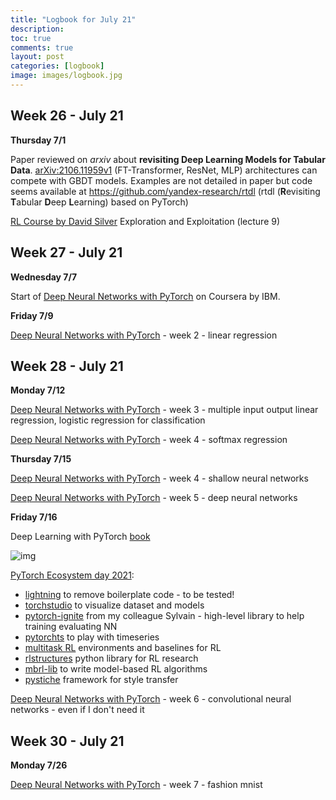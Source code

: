 ```yaml
---
title: "Logbook for July 21"
description: 
toc: true
comments: true
layout: post
categories: [logbook]
image: images/logbook.jpg
---
```




## Week 26 - July 21

**Thursday 7/1**

Paper reviewed on *arxiv* about **revisiting Deep Learning Models for Tabular Data**. [arXiv:2106.11959v1](https://arxiv.org/abs/2106.11959v1) (FT-Transformer, ResNet, MLP) architectures can compete with GBDT models. Examples are not detailed in paper but code seems available  at https://github.com/yandex-research/rtdl (rtdl (**R**evisiting **T**abular **D**eep **L**earning) based on PyTorch)

[RL Course by David Silver](/guillaume_blog/blog/Introduction-to-Reinforcement-Learning-with-David-Silver.html) Exploration and Exploitation (lecture 9)



## Week 27 - July 21

**Wednesday 7/7**

Start of [Deep Neural Networks with PyTorch](/guillaume_blog/blog/deep-neural-network-coursera.html) on Coursera by IBM.

**Friday 7/9**

[Deep Neural Networks with PyTorch](/guillaume_blog/blog/deep-neural-network-coursera.html) - week 2 - linear regression



## Week 28 - July 21

**Monday 7/12**

[Deep Neural Networks with PyTorch](/guillaume_blog/blog/deep-neural-network-coursera.html) - week 3 - multiple input output linear regression, logistic regression for classification

[Deep Neural Networks with PyTorch](/guillaume_blog/blog/deep-neural-network-coursera.html) - week 4 - softmax regression

**Thursday 7/15**

[Deep Neural Networks with PyTorch](/guillaume_blog/blog/deep-neural-network-coursera.html) - week 4 - shallow neural networks

[Deep Neural Networks with PyTorch](/guillaume_blog/blog/deep-neural-network-coursera.html) - week 5 - deep neural networks

**Friday 7/16**

Deep Learning with PyTorch [book](https://www.google.com/url?sa=t&rct=j&q=&esrc=s&source=web&cd=&ved=2ahUKEwi4_Yu-hOfxAhXryIUKHaHZC5sQFnoECB4QAA&url=https%3A%2F%2Fpytorch.org%2Fassets%2Fdeep-learning%2FDeep-Learning-with-PyTorch.pdf&usg=AOvVaw2yUdDoHS2F0LQYGQdxD-1P) 

![img](https://encrypted-tbn0.gstatic.com/images?q=tbn:ANd9GcSmS4vhRpkZ3EneLvckE51ROEP4IVNNzrh23xU5bwB8&usqp=CAE&s)

[PyTorch Ecosystem day 2021](https://pytorch.org/ecosystem/pted/2021): 

* [lightning](https://assets.pytorch.org/pted2021/posters/E4.png) to remove boilerplate code - to be tested!
* [torchstudio](https://assets.pytorch.org/pted2021/posters/F4.png) to visualize dataset and models
* [pytorch-ignite](https://assets.pytorch.org/pted2021/posters/G4.png) from my colleague Sylvain - high-level library to help training evaluating NN
* [pytorchts](https://assets.pytorch.org/pted2021/posters/A2.png) to play with timeseries
* [multitask RL](https://assets.pytorch.org/pted2021/posters/C2.png) environments and baselines for RL
* [rlstructures](https://assets.pytorch.org/pted2021/posters/D2.png) python library for RL research
* [mbrl-lib](https://assets.pytorch.org/pted2021/posters/D3.png) to write model-based RL algorithms
* [pystiche](https://assets.pytorch.org/pted2021/posters/D7.png) framework for style transfer

[Deep Neural Networks with PyTorch](/guillaume_blog/blog/deep-neural-network-coursera.html) - week 6 - convolutional neural networks - even if I don't need it



## Week 30 - July 21

**Monday 7/26**

[Deep Neural Networks with PyTorch](/guillaume_blog/blog/deep-neural-network-coursera.html) - week 7 - fashion mnist

